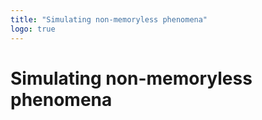```yaml
---
title: "Simulating non-memoryless phenomena"
logo: true
---
```


# Simulating non-memoryless phenomena
<div style="height:0.75em;"></div>
